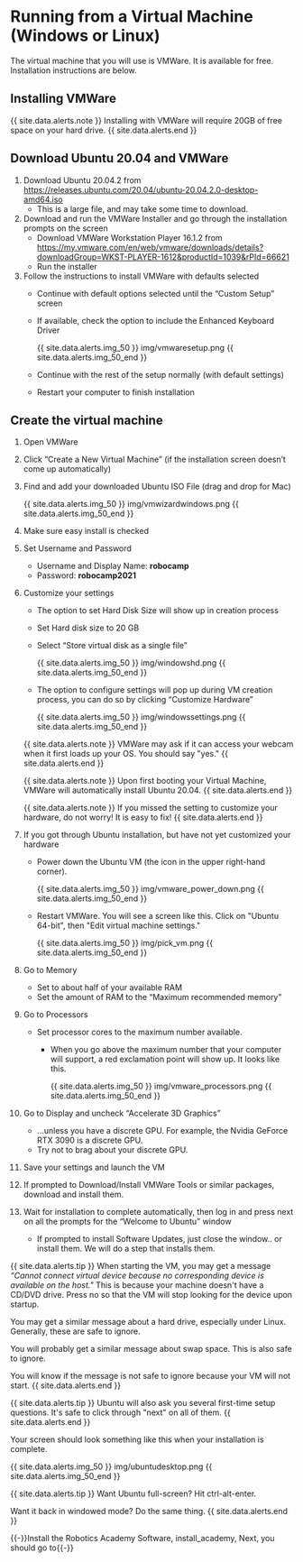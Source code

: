 # Running from a Virtual Machine (Windows or Linux)
The virtual machine that you will use is VMWare. It is available for free. Installation instructions are below.

## Installing VMWare
{{ site.data.alerts.note }}
Installing with VMWare will require 20GB of free space on your hard drive.
{{ site.data.alerts.end }}

## Download Ubuntu 20.04 and VMWare
1. Download Ubuntu 20.04.2 from https://releases.ubuntu.com/20.04/ubuntu-20.04.2.0-desktop-amd64.iso
    * This is a large file, and may take some time to download.
2. Download and run the VMWare Installer and go through the installation prompts on the screen
    * Download VMWare Workstation Player 16.1.2 from https://my.vmware.com/en/web/vmware/downloads/details?downloadGroup=WKST-PLAYER-1612&productId=1039&rPId=66621
    * Run the installer
3. Follow the instructions to install VMWare with defaults selected
    * Continue with default options selected until the “Custom Setup” screen
    * If available, check the option to include the Enhanced Keyboard Driver

        {{ site.data.alerts.img_50 }}
        img/vmwaresetup.png
        {{ site.data.alerts.img_50_end }}
    * Continue with the rest of the setup normally (with default settings)
    * Restart your computer to finish installation

## Create the virtual machine
1. Open VMWare
2. Click “Create a New Virtual Machine” (if the installation screen doesn’t come up automatically)
3. Find and add your downloaded Ubuntu ISO File (drag and drop for Mac)

    {{ site.data.alerts.img_50 }}
    img/vmwizardwindows.png
    {{ site.data.alerts.img_50_end }}
4. Make sure easy install is checked
5. Set Username and Password
    * Username and Display Name: **robocamp**
    * Password: **robocamp2021**
6. Customize your settings
    * The option to set Hard Disk Size will show up in creation process
    * Set Hard disk size to 20 GB
    * Select “Store virtual disk as a single file”

        {{ site.data.alerts.img_50 }}
        img/windowshd.png
        {{ site.data.alerts.img_50_end }}
    * The option to configure settings will pop up during VM creation process, you can do so by clicking “Customize Hardware”

        {{ site.data.alerts.img_50 }}
        img/windowssettings.png
        {{ site.data.alerts.img_50_end }}


    {{ site.data.alerts.note }}
    VMWare may ask if it can access your webcam when it first loads up your OS. You should say "yes."
    {{ site.data.alerts.end }}

    {{ site.data.alerts.note }}
    Upon first booting your Virtual Machine, VMWare will automatically install Ubuntu 20.04.
    {{ site.data.alerts.end }}

    {{ site.data.alerts.note }}
    If you missed the setting to customize your hardware, do not worry! It is easy to fix!
    {{ site.data.alerts.end }}

7. If you got through Ubuntu installation, but have not yet customized your hardware
    * Power down the Ubuntu VM (the icon in the upper right-hand corner).

        {{ site.data.alerts.img_50 }}
        img/vmware_power_down.png
        {{ site.data.alerts.img_50_end }}
    * Restart VMWare. You will see a screen like this. Click on "Ubuntu 64-bit", then "Edit virtual machine settings."
    
        {{ site.data.alerts.img_50 }}
        img/pick_vm.png
        {{ site.data.alerts.img_50_end }}
8. Go to Memory
    * Set to about half of your available RAM
    * Set the amount of RAM to the “Maximum recommended memory”
9. Go to Processors
    * Set processor cores to the maximum number available.
        * When you go above the maximum number that your computer will support, a red exclamation point will show up. It looks like this.

            {{ site.data.alerts.img_50 }}
            img/vmware_processors.png
            {{ site.data.alerts.img_50_end }}
        
10. Go to Display and uncheck “Accelerate 3D Graphics”
    * ...unless you have a discrete GPU. For example, the Nvidia GeForce RTX 3090 is a discrete GPU.
    * Try not to brag about your discrete GPU.
11. Save your settings and launch the VM
12. If prompted to Download/Install VMWare Tools or similar packages, download and install them.
13. Wait for installation to complete automatically, then log in and press next on all the prompts for the “Welcome to Ubuntu” window
    * If prompted to install Software Updates, just close the window.. or install them. We will do a step that installs them.

{{ site.data.alerts.tip }}
When starting the VM, you may get a message *“Cannot connect virtual device because no corresponding device is available on the host."* This is because your machine doesn't have a CD/DVD drive. Press no so that the VM will stop looking for the device upon startup.

You may get a similar message about a hard drive, especially under Linux. Generally, these are safe to ignore.

You will probably get a similar message about swap space. This is also safe to ignore.

You will know if the message is not safe to ignore because your VM will not start.
{{ site.data.alerts.end }}

{{ site.data.alerts.tip }}
Ubuntu will also ask you several first-time setup questions. It's safe to click through "next" on all of them.
{{ site.data.alerts.end }}

Your screen should look something like this when your installation is complete.

{{ site.data.alerts.img_50 }}
img/ubuntudesktop.png
{{ site.data.alerts.img_50_end }}

{{ site.data.alerts.tip }}
Want Ubuntu full-screen? Hit ctrl-alt-enter.

Want it back in windowed mode? Do the same thing.
{{ site.data.alerts.end }}

{{-}}Install the Robotics Academy Software, install_academy, Next, you should go to{{-}}